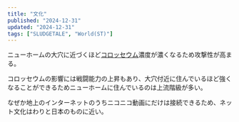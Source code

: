 ```yaml
---
title: "文化"
published: "2024-12-31"
updated: "2024-12-31"
tags: ["SLUDGETALE", "World(ST)"]
---
```


ニューホームの大穴に近づくほど[コロッセウム](/sludgetale/colosseum)濃度が濃くなるため攻撃性が高まる。

コロッセウムの影響には戦闘能力の上昇もあり、大穴付近に住んでいるほど強くなることができるためニューホームに住んでいるのは上流階級が多い。

なぜか地上のインターネットのうちニコニコ動画にだけは接続できるため、ネット文化はわりと日本のものに近い。